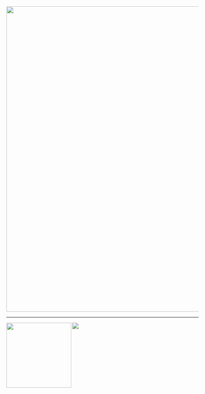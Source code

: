 <!-- <a href="https://github.com/anuraghazra/github-readme-stats">
  <img align="center" src="https://github-readme-stats.vercel.app/api?username=soysan&show_icons=true&theme=vue-dark" />
</a>
<a href="https://github.com/anuraghazra/convoychat">
  <img align="center" src="https://github-readme-stats.vercel.app/api/top-langs/?username=soysan&layout=compact" />
</a>
[![trophy](https://github-profile-trophy.vercel.app/?username=soysan&theme=onedark)](https://github.com/ryo-ma/github-profile-trophy)
 -->
 <a href="https://github.com/ryo-ma/github-profile-trophy">
  <img width=800 src="https://github-profile-trophy.vercel.app/?username=soysan&column=8&theme=gitdimme&no-frame=true"/>
</a>

---

<div>
  <img height="170" align="left" src="https://github-readme-stats.vercel.app/api?username=soysan&count_private=true&include_all_commits=true icons=true&theme=vue-dark" />
  <img src="https://github-readme-stats.vercel.app/api/top-langs/?username=soysan&layout=compact&theme=vue-dark" />
</div>
